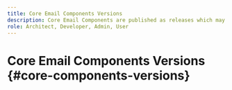 ```yaml
---
title: Core Email Components Versions
description: Core Email Components are published as releases which may contain more than one version of the same core email components. This document explains what releases and versions are and how to understand compatibility with Core Email Components and AEM.
role: Architect, Developer, Admin, User
---
```


# Core Email Components Versions {#core-components-versions}
